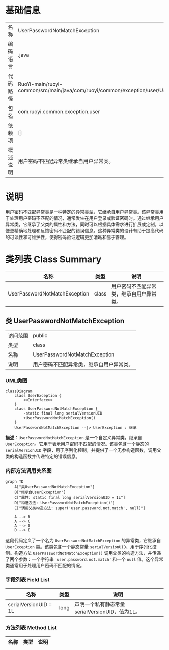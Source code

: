 # 基础信息

|      |      |
|------|------|
| 名称 | UserPasswordNotMatchException |
| 编码语言 | .java |
| 代码路径 | RuoYi-main/ruoyi-common/src/main/java/com/ruoyi/common/exception/user/UserPasswordNotMatchException.java |
| 包名 | com.ruoyi.common.exception.user |
| 依赖项 | [] |
| 概述说明 | 用户密码不匹配异常类继承自用户异常类。 |

# 说明

用户密码不匹配异常类是一种特定的异常类型，它继承自用户异常类。该异常类用于处理用户密码不匹配的情况，通常发生在用户登录或验证密码时。通过继承用户异常类，它继承了父类的属性和方法，同时可以根据具体需求进行扩展或定制，以便更精确地处理和反馈密码不匹配的错误信息。这种异常类的设计有助于提高代码的可读性和可维护性，使得密码验证逻辑更加清晰和易于管理。

# 类列表 Class Summary

| 名称   | 类型  | 说明 |
|-------|------|-------------|
| UserPasswordNotMatchException | class | 用户密码不匹配异常类，继承自用户异常类。 |



## 类 UserPasswordNotMatchException

|      |      |
|------|------|
| 访问范围 | public |
| 类型 | class |
| 名称 | UserPasswordNotMatchException |
| 说明 | 用户密码不匹配异常类，继承自用户异常类。 |


### UML类图

```mermaid
classDiagram
    class UserException {
        <<Interface>>
    }
    class UserPasswordNotMatchException {
        -static final long serialVersionUID
        +UserPasswordNotMatchException()
    }
    UserPasswordNotMatchException --|> UserException : 继承
```

**描述**：`UserPasswordNotMatchException` 是一个自定义异常类，继承自 `UserException`。它用于表示用户密码不匹配的情况。该类包含一个静态的 `serialVersionUID` 字段，用于序列化控制，并提供了一个无参构造函数，调用父类的构造函数并传递特定的错误信息。


### 内部方法调用关系图

```mermaid
graph TD
    A["类UserPasswordNotMatchException"]
    B["继承自UserException"]
    C["属性: static final long serialVersionUID = 1L"]
    D["构造方法: UserPasswordNotMatchException()"]
    E["调用父类构造方法: super('user.password.not.match', null)"]

    A --> B
    A --> C
    A --> D
    D --> E
```

这段代码定义了一个名为 `UserPasswordNotMatchException` 的异常类，它继承自 `UserException` 类。该类包含一个静态常量 `serialVersionUID`，用于序列化控制。构造方法 `UserPasswordNotMatchException()` 调用父类的构造方法，并传递了两个参数：一个字符串 `'user.password.not.match'` 和一个 `null` 值。这个异常类通常用于处理用户密码不匹配的情况。

### 字段列表 Field List

| 名称  | 类型  | 说明 |
|-------|-------|------|
| serialVersionUID = 1L | long | 声明一个私有静态常量serialVersionUID，值为1L。 |

### 方法列表 Method List

| 名称  | 类型  | 说明 |
|-------|-------|------|




